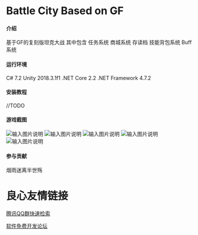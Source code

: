# Battle City Based on GF

#### 介绍
基于GF的复刻版坦克大战 
其中包含 
任务系统 
商城系统 
存读档 
技能背包系统 
Buff系统 

#### 运行环境
C# 7.2 
Unity 2018.3.1f1 
.NET Core 2.2 
.NET Framework 4.7.2 


#### 安装教程

//TODO

#### 游戏截图

![输入图片说明](https://images.gitee.com/uploads/images/2019/0203/193326_3009b235_2253805.png "QQ截图20190203191332.png")
![输入图片说明](https://images.gitee.com/uploads/images/2019/0203/193333_99afec66_2253805.png "QQ截图20190203191517.png")
![输入图片说明](https://images.gitee.com/uploads/images/2019/0203/193341_89db83a3_2253805.png "QQ截图20190203191526.png")
![输入图片说明](https://images.gitee.com/uploads/images/2019/0203/193348_f770da2b_2253805.png "QQ截图20190203192318.png")
![输入图片说明](https://images.gitee.com/uploads/images/2019/0203/193355_1c4b6a58_2253805.png "QQ截图20190203192439.png")

#### 参与贡献

烟雨迷离半世殇

 # 良心友情链接

[腾讯QQ群快速检索](http://u.720life.cn/s/8cf73f7c)

[软件免费开发论坛](http://u.720life.cn/s/bbb01dc0)